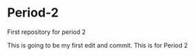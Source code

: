 # Period-2
First repository for period 2

This is going to be my first edit and commit. This is for Period 2
